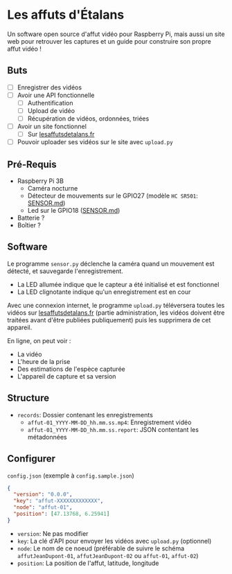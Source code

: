 # Les affuts d'Étalans
Un software open source d'affut vidéo pour Raspberry Pi, mais aussi un site web pour retrouver les captures et un guide pour construire son propre affut vidéo !

## Buts
- [ ] Enregistrer des vidéos
- [ ] Avoir une API fonctionnelle
  - [ ] Authentification
  - [ ] Upload de vidéo
  - [ ] Récupération de vidéos, ordonnées, triées
- [ ] Avoir un site fonctionnel
  - [ ] Sur [lesaffutsdetalans.fr](https://lesaffutsdetalans.fr) 
- [ ] Pouvoir uploader ses vidéos sur le site avec `upload.py`

## Pré-Requis
- Raspberry Pi 3B
  - Caméra nocturne
  - Détecteur de mouvements sur le GPIO27 (modèle `HC SR501`: [SENSOR.md]())
  - Led sur le GPIO18 ([SENSOR.md]())
- Batterie ?
- Boîtier ?

## Software

Le programme `sensor.py` déclenche la caméra quand un mouvement est détecté, et sauvegarde l'enregistrement.
- La LED allumée indique que le capteur a été initialisé et est fonctionnel
- La LED clignotante indique qu'un enregistrement est en cour

Avec une connexion internet, le programme `upload.py` téléversera toutes les vidéos sur [lesaffutsdetalans.fr](https://lesaffutsdetalans.fr) (partie administration, les vidéos doivent être traitées avant d'être publiées publiquement) puis les supprimera de cet appareil.

En ligne, on peut voir :
- La vidéo
- L'heure de la prise
- Des estimations de l'espèce capturée
- L'appareil de capture et sa version

## Structure

- `records`: Dossier contenant les enregistrements
  - `affut-01_YYYY-MM-DD_hh.mm.ss.mp4`: Enregistrement vidéo 
  - `affut-01_YYYY-MM-DD_hh.mm.ss.report`: JSON contentant les métadonnées 

## Configurer

`config.json` (exemple à `config.sample.json`)
```json
{
  "version": "0.0.0",
  "key": "affut-XXXXXXXXXXXXX",
  "node": "affut-01",
  "position": [47.13768, 6.25941]
}
```

- `version`: Ne pas modifier
- `key`: La clé d'API pour envoyer les vidéos avec `upload.py` (optionnel)
- `node`: Le nom de ce noeud (préférable de suivre le schéma `affutJeanDupont-01`, `affutJeanDupont-02` ou `affut-01`, `affut-02`)
- `position`: La position de l'affut, latitude, longitude
